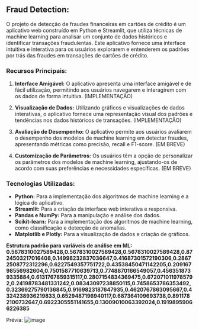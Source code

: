 ## Fraud Detection:

O projeto de detecção de fraudes financeiras em cartões de crédito é um aplicativo web construído em Python e Streamlit, que utiliza técnicas de machine learning para analisar um conjunto de dados históricos e identificar transações fraudulentas. Este aplicativo fornece uma interface intuitiva e interativa para os usuários explorarem e entenderem os padrões por trás das fraudes em transações de cartões de crédito.

### Recursos Principais:

1. **Interface Amigável:** O aplicativo apresenta uma interface amigável e de fácil utilização, permitindo aos usuários navegarem e interagirem com os dados de forma intuitiva. (IMPLEMENTAÇÃO)

2. **Visualização de Dados:** Utilizando gráficos e visualizações de dados interativas, o aplicativo fornece uma representação visual dos padrões e tendências nos dados históricos de transações. (IMPLEMENTAÇÃO)

3. **Avaliação de Desempenho:** O aplicativo permite aos usuários avaliarem o desempenho dos modelos de machine learning em detectar fraudes, apresentando métricas como precisão, recall e F1-score. (EM BREVE)

4. **Customização de Parâmetros:** Os usuários têm a opção de personalizar os parâmetros dos modelos de machine learning, ajustando-os de acordo com suas preferências e necessidades específicas. (EM BREVE)

### Tecnologias Utilizadas:

- **Python:** Para a implementação dos algoritmos de machine learning e a lógica do aplicativo.
- **Streamlit:** Para a criação da interface web interativa e responsiva.
- **Pandas e NumPy:** Para a manipulação e análise dos dados.
- **Scikit-learn:** Para a implementação dos algoritmos de machine learning, como classificação e detecção de anomalias.
- **Matplotlib e Plotly:** Para a visualização de dados e criação de gráficos.


**Estrutura padrão para variáveis de análise em ML: 0.5678310027589428,0.5678310027589428,0.5678310027589428,0.8724503217016408,0.14998232837036647,0.41687301572190306,0.28672508772312296,0.6227549357751722,0.43538450471142205,0.20916798556982604,0.7501587710639713,0.7748870166549057,0.4563518739335884,0.6131767859315117,0.2807154834369475,0.6720710119785792,0.24198783481331242,0.08343097238850115,0.7458653786353492,0.32369275790136845,0.9169823187647935,0.4620767863095667,0.4324238936219833,0.6529487196940117,0.687364109693738,0.8911782100732647,0.6922305551141655,0.13009010063392024,0.19198959066226385**

 Prévia: 
 ![image](https://github.com/FilipeLiima/fraud/assets/131200594/76e2f728-c604-4f35-87fe-b92c0509fc4d)

